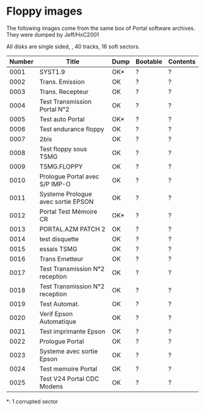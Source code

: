 # Floppy images

The following images come from the same box of Portal software archives. They were dumped by Jeff/HxC2001

All disks are single sided, , 40 tracks, 16 soft sectors.

Number | Title                              | Dump | Bootable | Contents 
------ | ---------------------------------- | ---- | -------- | --------
 0001  | SYST1.9                            |  OK* | ?        | ?
 0002  | Trans. Emission                    |  OK  | ?        | ?
 0003  | Trans. Recepteur                   |  OK  | ?        | ?
 0004  | Test Transmission Portal N°2       |  OK  | ?        | ?
 0005  | Test auto Portal                   |  OK* | ?        | ?
 0006  | Test endurance floppy              |  OK  | ?        | ?
 0007  | 2bis                               |  OK  | ?        | ?
 0008  | Test floppy sous TSMG              |  OK  | ?        | ?
 0009  | TSMG.FLOPPY                        |  OK  | ?        | ?
 0010  | Prologue Portal avec S/P IMP-O     |  OK  | ?        | ?
 0011  | Systeme Prologue avec sortie EPSON |  OK  | ?        | ?
 0012  | Portal Test Mémoire CR             |  OK* | ?        | ?
 0013  | PORTAL.AZM PATCH 2                 |  OK  | ?        | ?
 0014  | test disquette                     |  OK  | ?        | ?
 0015  | essais TSMG                        |  OK  | ?        | ?
 0016  | Trans Emetteur                     |  OK  | ?        | ?
 0017  | Test Transmission N°2 reception    |  OK  | ?        | ?
 0018  | Test Transmission N°2 reception    |  OK  | ?        | ?
 0019  | Test Automat.                      |  OK  | ?        | ?
 0020  | Verif Epson Automatique            |  OK  | ?        | ?
 0021  | Test imprimante Epson              |  OK  | ?        | ?
 0022  | Prologue Portal                    |  OK  | ?        | ?
 0023  | Systeme avec sortie Epson          |  OK  | ?        | ?
 0024  | Test memoire Portal                |  OK  | ?        | ?
 0025  | Test V24 Portal CDC Modens         |  OK  | ?        | ?

\*: 1 corrupted sector

